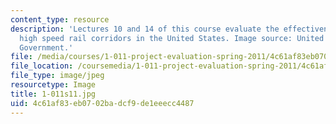 ```yaml
---
content_type: resource
description: 'Lectures 10 and 14 of this course evaluate the effectiveness of producing
  high speed rail corridors in the United States. Image source: United States Federal
  Government.'
file: /media/courses/1-011-project-evaluation-spring-2011/4c61af83eb0702badcf9de1eeecc4487_1-011s11.jpg
file_location: /coursemedia/1-011-project-evaluation-spring-2011/4c61af83eb0702badcf9de1eeecc4487_1-011s11.jpg
file_type: image/jpeg
resourcetype: Image
title: 1-011s11.jpg
uid: 4c61af83-eb07-02ba-dcf9-de1eeecc4487
---
```


